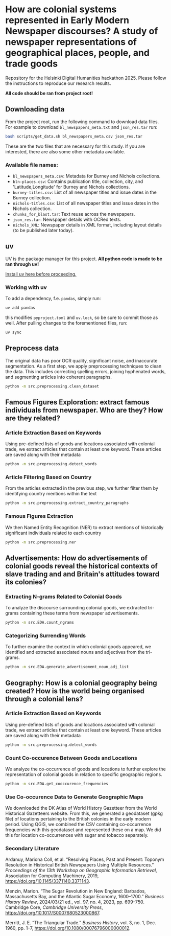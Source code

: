 # How are colonial systems represented in Early Modern Newspaper discourses? A study of newspaper representations of geographical places, people, and trade goods

Repository for the Helsinki Digital Humanities hackathon 2025. Please follow the instructions to reproduce our research results.

**All code should be ran from project root!**

## Downloading data
From the project root, run the following command to download data files. For example to download `bl_newspapers_meta.txt` and `json_res.tar` run:

```bash
bash scripts/get_data.sh bl_newspapers_meta.csv json_res.tar
```

These are the two files that are necessary for this study. If you are interested, there are also some other metadata available.
### Available file names:
- `bl_newspapers_meta.csv`: Metadata for Burney and Nichols collections.
- `bln-places.csv`: Contains publication title, collection, city, and 'Latitude,Longitude' for Burney and Nichols collections.
- `burney-titles.csv`: List of all newspaper titles and issue dates in the Burney collection.
- `nichols-titles.csv`: List of all newspaper titles and issue dates in the Nichols collection.
- `chunks_for_blast.tar`: Text reuse across the newspapers.
- `json_res.tar`: Newspaper details with OCRed texts.
- `nichols_XML`: Newspaper details in XML format, including layout details (to be published later today).

## uv
UV is the package manager for this project. **All python code is made to be ran through uv!** 

[Install uv here before proceeding.](https://docs.astral.sh/uv/getting-started/installation/) 

### Working with uv
To add a dependency, f.e. `pandas`, simply run:
```sh
uv add pandas
```
this modifies `pyproject.toml` and `uv.lock`, so be sure to commit those as well. After pulling changes to the forementioned files, run:
```sh
uv sync
```
<!-- Then, to run the project, run:
```sh
uv run path/to/python.py
``` -->

## Preprocess data
The original data has poor OCR quality, significant noise, and inaccurate segmentation. As a first step, we apply preprocessing techniques to clean the data. This includes correcting spelling errors, joining hyphenated words, and segmenting articles into coherent paragraphs.
```sh
python -m src.preprocessing.clean_dataset
```

## Famous Figures Exploration: extract famous individuals from newspaper. Who are they? How are they related?

### Article Extraction Based on Keywords
Using pre-defined lists of goods and locations associated with colonial trade, we extract articles that contain at least one keyword. These articles are saved along with their metadata
```sh
python -m src.preprocessing.detect_words
```

### Article Filtering Based on Country
From the articles extracted in the previous step, we further filter them by identifying country mentions within the text
```sh
python -m src.preprocessing.extract_country_paragraphs
```

### Famous Figures Extraction
We then Named Entity Recognition (NER) to extract mentions of historically significant individuals related to each country
```sh
python -m src.preprocessing.ner
```

## Advertisements: How do advertisements of colonial goods reveal the historical contexts of slave trading and and Britain's attitudes toward its colonies?
### Extracting N-grams Related to Colonial Goods
To analyze the discourse surrounding colonial goods, we extracted tri-grams containing these terms from newspaper advertisements.
```sh
python -m src.EDA.count_ngrams
```

### Categorizing Surrending Words
To further examine the context in which colonial goods appeared, we identified and extracted associated nouns and adjectives from the tri-grams.
```sh
python -m src.EDA.generate_advertisement_noun_adj_list
```

## Geography: How is a colonial geography being created? How is the world being organised through a colonial lens?
### Article Extraction Based on Keywords
Using pre-defined lists of goods and locations associated with colonial trade, we extract articles that contain at least one keyword. These articles are saved along with their metadata
```sh
python -m src.preprocessing.detect_words
```

### Count Co-occurence Between Goods and Locations
We analyze the co-occurrence of goods and locations to further explore the representation of colonial goods in relation to specific geographic regions.
```sh
python -m src.EDA.get_cooccurence_frequencies
```

### Use Co-occurence Data to Generate Geographic Maps
We downloaded the DK Atlas of World History Gazetteer from the World Historical Gazetteers website. From this, we generated a geodataset (gpkg file) of locations pertaining to the British colonies in the early modern period. Using QGIS, we combined the CSV containing co-occurrence frequencies with this geodataset and represented these on a map. We did this for location co-occurrences with sugar and tobacco separately.

### Secondary Literature
Ardanuy, Mariona Coll, et al. “Resolving Places, Past and Present: Toponym Resolution in Historical British Newspapers Using Multiple Resources.” *Proceedings of the 13th Workshop on Geographic Information Retrieval*, Association for Computing Machinery, 2019, https://doi.org/10.1145/3371140.3371143.

Menzin, Marion. “The Sugar Revolution in New England: Barbados, Massachusetts Bay, and the Atlantic Sugar Economy, 1600–1700.” *Business History Review*, 2024/03/21 ed., vol. 97, no. 4, 2023, pp. 699–750. Cambridge Core, *Cambridge University Press*, https://doi.org/10.1017/S0007680523000867.

Merritt, J. E. “The Triangular Trade.” *Business History*, vol. 3, no. 1, Dec. 1960, pp. 1–7, https://doi.org/10.1080/00076796000000012.
